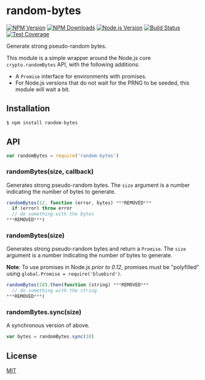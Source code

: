 # random-bytes

[![NPM Version][npm-image]][npm-url]
[![NPM Downloads][downloads-image]][downloads-url]
[![Node.js Version][node-version-image]][node-version-url]
[![Build Status][travis-image]][travis-url]
[![Test Coverage][coveralls-image]][coveralls-url]

Generate strong pseudo-random bytes.

This module is a simple wrapper around the Node.js core `crypto.randomBytes` API,
with the following additions:

  * A `Promise` interface for environments with promises.
  * For Node.js versions that do not wait for the PRNG to be seeded, this module
    will wait a bit.

## Installation

```sh
$ npm install random-bytes
```

## API

```js
var randomBytes = require('random-bytes')
```

### randomBytes(size, callback)

Generates strong pseudo-random bytes. The `size` argument is a number indicating
the number of bytes to generate.

```js
randomBytes(12, function (error, bytes) ***REMOVED***
  if (error) throw error
  // do something with the bytes
***REMOVED***)
```

### randomBytes(size)

Generates strong pseudo-random bytes and return a `Promise`. The `size` argument is
a number indicating the number of bytes to generate.

**Note**: To use promises in Node.js _prior to 0.12_, promises must be
"polyfilled" using `global.Promise = require('bluebird')`.

```js
randomBytes(18).then(function (string) ***REMOVED***
  // do something with the string
***REMOVED***)
```

### randomBytes.sync(size)

A synchronous version of above.

```js
var bytes = randomBytes.sync(18)
```

## License

[MIT](LICENSE)

[npm-image]: https://img.shields.io/npm/v/random-bytes.svg
[npm-url]: https://npmjs.org/package/random-bytes
[node-version-image]: https://img.shields.io/node/v/random-bytes.svg
[node-version-url]: http://nodejs.org/download/
[travis-image]: https://img.shields.io/travis/crypto-utils/random-bytes/master.svg
[travis-url]: https://travis-ci.org/crypto-utils/random-bytes
[coveralls-image]: https://img.shields.io/coveralls/crypto-utils/random-bytes/master.svg
[coveralls-url]: https://coveralls.io/r/crypto-utils/random-bytes?branch=master
[downloads-image]: https://img.shields.io/npm/dm/random-bytes.svg
[downloads-url]: https://npmjs.org/package/random-bytes
